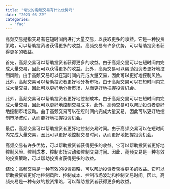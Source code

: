 ```yaml
---
title: "常说的高频交易有什么优势吗"
date: "2023-03-22"
categories: 
  - "faq"
---
```


高频交易是指交易者在短时间内进行大量交易，以获取更多的收益。它是一种投资策略，可以帮助投资者获得更多的收益。高频交易有许多优势，可以帮助投资者获得更多的收益。

首先，高频交易可以帮助投资者获得更多的收益。由于高频交易可以在短时间内完成大量交易，因此可以获得更多的收益。此外，高频交易可以帮助投资者更好地控制风险。由于高频交易可以在短时间内完成大量交易，因此可以更好地控制风险。此外，高频交易可以帮助投资者更好地分析市场。由于高频交易可以在短时间内完成大量交易，因此可以更好地分析市场，从而更好地把握投资机会。

此外，高频交易可以帮助投资者更好地控制成本。由于高频交易可以在短时间内完成大量交易，因此可以更好地控制交易成本。此外，高频交易可以帮助投资者更好地控制市场波动。由于高频交易可以在短时间内完成大量交易，因此可以更好地控制市场波动，从而更好地把握投资机会。

最后，高频交易可以帮助投资者更好地控制交易时间。由于高频交易可以在短时间内完成大量交易，因此可以更好地控制交易时间，从而更好地把握投资机会。

高频交易有许多优势，可以帮助投资者获得更多的收益。它可以帮助投资者更好地控制风险、控制成本、控制市场波动和控制交易时间。因此，高频交易是一种有效的投资策略，可以帮助投资者获得更多的收益。

结论：高频交易是一种有效的投资策略，可以帮助投资者获得更多的收益。它可以帮助投资者更好地控制风险、控制成本、控制市场波动和控制交易时间。因此，高频交易是一种有效的投资策略，可以帮助投资者获得更多的收益。
